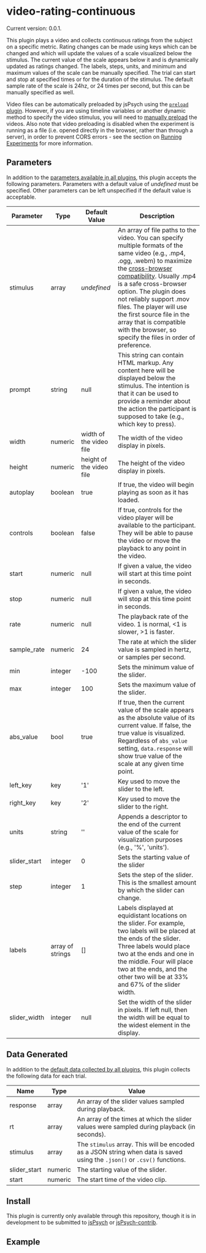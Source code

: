 # video-rating-continuous
Current version: 0.0.1. 
<!-- [See version history](https://github.com/jspsych/jsPsych/blob/main/packages/plugin-video-rating-continuous/CHANGELOG.md). -->

This plugin plays a video and collects continuous ratings from the subject on a specific metric. Rating changes can be made using keys which can be changed and which will update the values of a scale visualized below the stimulus. The current value of the scale appears below it and is dynamically updated as ratings changed. The labels, steps, units, and minimum and maximum values of the scale can be manually specified. The trial can start and stop at specified times or for the duration of the stimulus. The default sample rate of the scale is 24hz, or 24 times per second, but this can be manually specified as well.

Video files can be automatically preloaded by jsPsych using the [`preload` plugin](preload.md). However, if you are using timeline variables or another dynamic method to specify the video stimulus, you will need to [manually preload](../overview/media-preloading.md#manual-preloading) the videos. Also note that video preloading is disabled when the experiment is running as a file (i.e. opened directly in the browser, rather than through a server), in order to prevent CORS errors - see the section on [Running Experiments](../overview/running-experiments.md) for more information.


## Parameters

In addition to the [parameters available in all plugins](../overview/plugins.md#parameters-available-in-all-plugins), this plugin accepts the following parameters. Parameters with a default value of *undefined* must be specified. Other parameters can be left unspecified if the default value is acceptable.

Parameter | Type | Default Value | Description
----------|------|---------------|------------
stimulus | array | *undefined* | An array of file paths to the video. You can specify multiple formats of the same video (e.g., .mp4, .ogg, .webm) to maximize the [cross-browser compatibility](https://developer.mozilla.org/en-US/docs/Web/HTML/Supported_media_formats). Usually .mp4 is a safe cross-browser option. The plugin does not reliably support .mov files. The player will use the first source file in the array that is compatible with the browser, so specify the files in order of preference.
prompt | string | null | This string can contain HTML markup. Any content here will be displayed below the stimulus. The intention is that it can be used to provide a reminder about the action the participant is supposed to take (e.g., which key to press).
width | numeric | width of the video file | The width of the video display in pixels.
height | numeric | height of the video file | The height of the video display in pixels.
autoplay | boolean | true | If true, the video will begin playing as soon as it has loaded.
controls | boolean | false | If true, controls for the video player will be available to the participant. They will be able to pause the video or move the playback to any point in the video.
start | numeric | null | If given a value, the video will start at this time point in seconds.
stop| numeric | null | If given a value, the video will stop at this time point in seconds.
rate | numeric | null | The playback rate of the video. 1 is normal, <1 is slower, >1 is faster.
sample_rate | numeric | 24 | The rate at which the slider value is sampled in hertz, or samples per second.
min | integer | -100 | Sets the minimum value of the slider.
max | integer | 100 | Sets the maximum value of the slider.
abs_value | bool | true | If true, then the current value of the scale appears as the absolute value of its current value. If false, the true value is visualized. Regardless of `abs_value` setting, `data.response` will show true value of the scale at any given time point.
left_key | key | '1' | Key used to move the slider to the left.
right_key | key | '2' | Key used to move the slider to the right.
units | string | '' | Appends a descriptor to the end of the current value of the scale for visualization purposes (e.g., '%', 'units').
slider_start | integer | 0 | Sets the starting value of the slider
step | integer | 1 | Sets the step of the slider. This is the smallest amount by which the slider can change.
labels | array of strings | [] | Labels displayed at equidistant locations on the slider. For example, two labels will be placed at the ends of the slider. Three labels would place two at the ends and one in the middle. Four will place two at the ends, and the other two will be at 33% and 67% of the slider width.
slider_width | integer | null | Set the width of the slider in pixels. If left null, then the width will be equal to the widest element in the display.

## Data Generated

In addition to the [default data collected by all plugins](../overview/plugins.md#data-collected-by-all-plugins), this plugin collects the following data for each trial.

Name | Type | Value
-----|------|------
response | array | An array of the slider values sampled during playback.
rt | array | An array of the times at which the slider values were sampled during playback (in seconds).
stimulus | array | The `stimulus` array. This will be encoded as a JSON string when data is saved using the `.json()` or `.csv()` functions. 
slider_start | numeric | The starting value of the slider. 
start | numeric | The start time of the video clip.

## Install

This plugin is currently only available through this repository, though it is in development to be submitted to [jsPsych](https://github.com/jspsych/jsPsych/tree/main) or [jsPsych-contrib](https://github.com/jspsych/jsPsych-contrib/tree/main).

<!-- 
Using the CDN-hosted JavaScript file:

```js
<script src="https://unpkg.com/@jspsych/plugin-video-rating-continuous@0.0.1"></script>
```

Using the JavaScript file downloaded from a GitHub release dist archive:

```js
<script src="jspsych/plugin-video-rating-continuous.js"></script>
```

Using NPM:

```
npm install @jspsych/plugin-video-slider-response
```
```js
import videoSliderResponse from '@jspsych/plugin-video-rating-continuous';
``` -->

## Example
<!-- 
???+ example "Continuously rate enjoyment of a video clip"
    === "Code"
    
        ```javascript
        var trial = {
          type: jsPsychVideoRatingContinuous,
          stimulus: [
            'video/fish.mp4'
          ],
          labels: ['Very Bad', 'Neutral', 'Very Good'],
          prompt: '<p>Please rate your enjoyment of the video clip from moment to moment.</p>'
        };
        ```

        *[Stock Footage](https://www.pond5.com/stock-footage/item/721819-school-yellowtail-snappers) provided by rjt98, from [Pond5](https://www.pond5.com/)*
    
    === "Demo"
        <div style="text-align:center;">
          <iframe src="../../demos/jspsych-video-rating-continuous-demo1.html" width="90%;" height="600px;" frameBorder="0"></iframe>
        </div>

    <a target="_blank" rel="noopener noreferrer" href="../../demos/jspsych-video-rating-continuous-demo1.html">Open demo in new tab</a> -->
